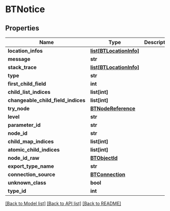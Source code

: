 # BTNotice

## Properties
Name | Type | Description | Notes
------------ | ------------- | ------------- | -------------
**location_infos** | [**list[BTLocationInfo]**](BTLocationInfo.md) |  | [optional] 
**message** | **str** |  | [optional] 
**stack_trace** | [**list[BTLocationInfo]**](BTLocationInfo.md) |  | [optional] 
**type** | **str** |  | [optional] 
**first_child_field** | **int** |  | [optional] 
**child_list_indices** | **list[int]** |  | [optional] 
**changeable_child_field_indices** | **list[int]** |  | [optional] 
**try_node** | [**BTNodeReference**](BTNodeReference.md) |  | [optional] 
**level** | **str** |  | [optional] 
**parameter_id** | **str** |  | [optional] 
**node_id** | **str** |  | [optional] 
**child_map_indices** | **list[int]** |  | [optional] 
**atomic_child_indices** | **list[int]** |  | [optional] 
**node_id_raw** | [**BTObjectId**](BTObjectId.md) |  | [optional] 
**export_type_name** | **str** |  | [optional] 
**connection_source** | [**BTConnection**](BTConnection.md) |  | [optional] 
**unknown_class** | **bool** |  | [optional] 
**type_id** | **int** |  | [optional] 

[[Back to Model list]](../README.md#documentation-for-models) [[Back to API list]](../README.md#documentation-for-api-endpoints) [[Back to README]](../README.md)


